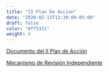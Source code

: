 ```yaml
---
title: "II Plan De Accion"
date: "2020-02-13T13:30:00-05:00"
draft: false
color: "#ff5331"
weight: 4
---
```


[Documento del II Plan de Acción](https://drive.google.com/file/d/1_baj4F6c2c6a1xYGU1hpRvP_aFoacj3W/view)

[Mecanismo de Revisión Independiente](https://drive.google.com/file/d/1FdBxCQaQ-W0DtrnFto011cSBM-ULUPB_/view)
